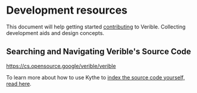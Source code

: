 # Development resources

This document will help getting started [contributing](../CONTRIBUTING.md) to
Verible. Collecting development aids and design concepts.

## Searching and Navigating Verible's Source Code

https://cs.opensource.google/verible/verible

To learn more about how to use Kythe to
[index the source code yourself, read here](./indexing.md).
